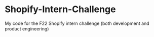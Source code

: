 # Shopify-Intern-Challenge
My code for the F22 Shopify intern challenge (both development and product engineering)
